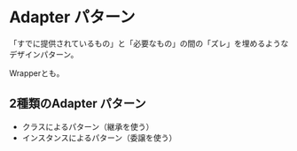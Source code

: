 # Adapter パターン

「すでに提供されているもの」と「必要なもの」の間の「ズレ」を埋めるようなデザインパターン。

Wrapperとも。

## 2種類のAdapter パターン

- クラスによるパターン（継承を使う）
- インスタンスによるパターン（委譲を使う）

